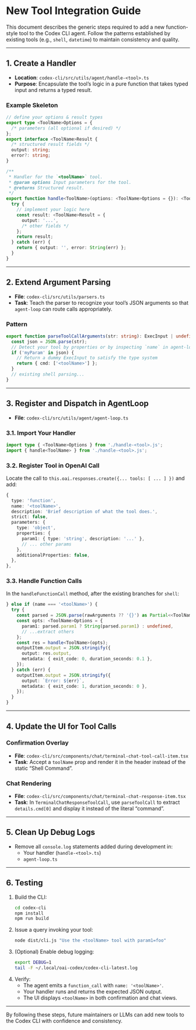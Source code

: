 <!--
  NEW_TOOL_GUIDE.MD
  Guide for integrating a new tool into the Codex CLI agent.
-->
# New Tool Integration Guide

This document describes the generic steps required to add a new function-style tool
to the Codex CLI agent. Follow the patterns established by existing tools (e.g., `shell`,
`datetime`) to maintain consistency and quality.

---

## 1. Create a Handler

- **Location**: `codex-cli/src/utils/agent/handle-<tool>.ts`
- **Purpose**: Encapsulate the tool’s logic in a pure function that takes typed input
  and returns a typed result.

### Example Skeleton
```ts
// define your options & result types
export type <ToolName>Options = {
  /* parameters (all optional if desired) */
};
export interface <ToolName>Result {
  /* structured result fields */
  output: string;
  error?: string;
}

/**
 * Handler for the `<toolName>` tool.
 * @param options Input parameters for the tool.
 * @returns Structured result.
 */
export function handle<ToolName>(options: <ToolName>Options = {}): <ToolName>Result {
  try {
    // implement your logic here
    const result: <ToolName>Result = {
      output: '...',
      /* other fields */
    };
    return result;
  } catch (err) {
    return { output: '', error: String(err) };
  }
}
```

---

## 2. Extend Argument Parsing

- **File**: `codex-cli/src/utils/parsers.ts`
- **Task**: Teach the parser to recognize your tool’s JSON arguments so that
  `agent-loop` can route calls appropriately.

### Pattern
```ts
export function parseToolCallArguments(str: string): ExecInput | undefined {
  const json = JSON.parse(str);
  // Detect your tool by properties or by inspecting `name` in agent-loop
  if ('myParam' in json) {
    // Return a dummy ExecInput to satisfy the type system
    return { cmd: ['<toolName>'] };
  }
  // existing shell parsing...
}
```

---

## 3. Register and Dispatch in AgentLoop

- **File**: `codex-cli/src/utils/agent/agent-loop.ts`

### 3.1. Import Your Handler
```ts
import type { <ToolName>Options } from './handle-<tool>.js';
import { handle<ToolName> } from './handle-<tool>.js';
```

### 3.2. Register Tool in OpenAI Call
Locate the call to `this.oai.responses.create({... tools: [ ... ] })` and add:
```ts
{
  type: 'function',
  name: '<toolName>',
  description: 'Brief description of what the tool does.',
  strict: false,
  parameters: {
    type: 'object',
    properties: {
      param1: { type: 'string', description: '...' },
      // ... other params
    },
    additionalProperties: false,
  },
},
```

### 3.3. Handle Function Calls
In the `handleFunctionCall` method, after the existing branches for `shell`:
```ts
} else if (name === '<toolName>') {
  try {
    const parsed = JSON.parse(rawArguments ?? '{}') as Partial<<ToolName>Options>;
    const opts: <ToolName>Options = {
      param1: parsed.param1 ? String(parsed.param1) : undefined,
      // ...extract others
    };
    const res = handle<ToolName>(opts);
    outputItem.output = JSON.stringify({
      output: res.output,
      metadata: { exit_code: 0, duration_seconds: 0.1 },
    });
  } catch (err) {
    outputItem.output = JSON.stringify({
      output: `Error: ${err}`,
      metadata: { exit_code: 1, duration_seconds: 0 },
    });
  }
}
```

---

## 4. Update the UI for Tool Calls

### Confirmation Overlay
- **File**: `codex-cli/src/components/chat/terminal-chat-tool-call-item.tsx`
- **Task**: Accept a `toolName` prop and render it in the header instead of
  the static “Shell Command”.

### Chat Rendering
- **File**: `codex-cli/src/components/chat/terminal-chat-response-item.tsx`
- **Task**: In `TerminalChatResponseToolCall`, use `parseToolCall` to extract
  `details.cmd[0]` and display it instead of the literal “command”.

---

## 5. Clean Up Debug Logs

- Remove all `console.log` statements added during development in:
  - Your handler (`handle-<tool>.ts`)
  - `agent-loop.ts`

---

## 6. Testing

1. Build the CLI:
   ```bash
   cd codex-cli
   npm install
   npm run build
   ```
2. Issue a query invoking your tool:
   ```bash
   node dist/cli.js "Use the <toolName> tool with param1=foo"
   ```
3. (Optional) Enable debug logging:
   ```bash
   export DEBUG=1
   tail -F ~/.local/oai-codex/codex-cli-latest.log
   ```
4. Verify:
   - The agent emits a `function_call` with `name: '<toolName>'`.
   - Your handler runs and returns the expected JSON output.
   - The UI displays `<toolName>` in both confirmation and chat views.

---

By following these steps, future maintainers or LLMs can add new tools
to the Codex CLI with confidence and consistency.